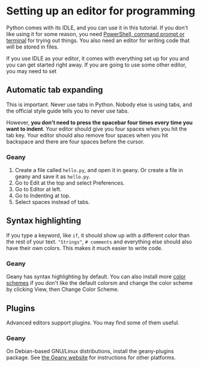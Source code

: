# Setting up an editor for programming

Python comes with its IDLE, and you can use it in this tutorial. If you
don't like using it for some reason, you need
[PowerShell, command prompt or terminal](installing-python.md) for
trying out things. You also need an editor for writing code that will
be stored in files.

If you use IDLE as your editor, it comes with everything set up for you
and you can get started right away. If you are going to use some other
editor, you may need to set

## Automatic tab expanding

This is important. Never use tabs in Python. Nobody else is using tabs,
and the official style guide tells you to never use tabs.

However, **you don't need to press the spacebar four times every time
you want to indent**. Your editor should give you four spaces when you
hit the tab key. Your editor should also remove four spaces when you
hit backspace and there are four spaces before the cursor.

### Geany

1. Create a file called `hello.py`, and open it in geany. Or create a
    file in geany and save it as `hello.py`.
2. Go to Edit at the top and select Preferences.
3. Go to Editor at left.
4. Go to Indenting at top.
5. Select spaces instead of tabs.

## Syntax highlighting

If you type a keyword, like `if`, it should show up with a different
color than the rest of your text. `"Strings"`, `# comments` and
everything else should also have their own colors. This makes it much
easier to write code.

### Geany

Geany has syntax highlighting by default. You can also install more
[color schemes](https://www.geany.org/Download/Extras#colors) if you
don't like the default colorsm and change the color scheme by clicking
View, then Change Color Scheme.

## Plugins

Advanced editors support plugins. You may find some of them useful.

### Geany

On Debian-based GNU/Linux distributions, install the geany-plugins
package. See [the Geany website](https://plugins.geany.org/) for
instructions for other platforms.
